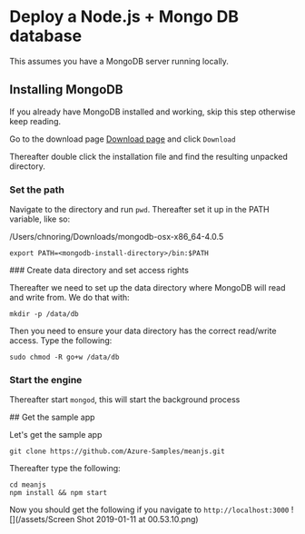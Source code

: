 # Deploy a Node.js + Mongo DB database
This assumes you have a MongoDB server running locally. 

## Installing MongoDB
If you already have MongoDB installed and working, skip this step otherwise keep reading.

Go to the download page [Download page](https://www.mongodb.com/download-center/community?jmp=docs) and click `Download`

Thereafter double click the installation file and find the resulting unpacked directory. 

### Set the path

Navigate to the directory and run `pwd`. Thereafter set it up in the PATH variable, like so:

/Users/chnoring/Downloads/mongodb-osx-x86_64-4.0.5

```
export PATH=<mongodb-install-directory>/bin:$PATH
```

### Create data directory and set access rights

Thereafter we need to set up the data directory where MongoDB will read and write from. We do that with:

```
mkdir -p /data/db
```

Then you need to ensure your data directory has the correct read/write access. Type the following:

```
sudo chmod -R go+w /data/db
```

### Start the engine

Thereafter start `mongod`, this will start the background process

## Get the sample app

Let's get the sample app

```
git clone https://github.com/Azure-Samples/meanjs.git
```

Thereafter type the following:

```
cd meanjs
npm install && npm start
```

Now you should get the following if you navigate to `http://localhost:3000`
![](/assets/Screen Shot 2019-01-11 at 00.53.10.png)

